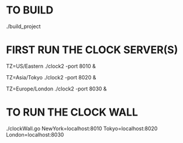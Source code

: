 # TO BUILD
./build_project

# FIRST RUN THE CLOCK SERVER(S)
TZ=US/Eastern    ./clock2 -port 8010 &

TZ=Asia/Tokyo    ./clock2 -port 8020 &

TZ=Europe/London ./clock2 -port 8030 &


# TO RUN THE CLOCK WALL
./clockWall.go NewYork=localhost:8010 Tokyo=localhost:8020 London=localhost:8030
